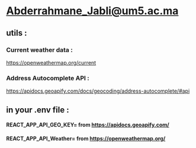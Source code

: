 # Abderrahmane_Jabli@um5.ac.ma

## utils : 

### Current weather data : 
https://openweathermap.org/current

### Address Autocomplete API : 
https://apidocs.geoapify.com/docs/geocoding/address-autocomplete/#api

## in your .env file : 
#### REACT_APP_API_GEO_KEY= from https://apidocs.geoapify.com/ 
#### REACT_APP_API_Weather= from https://openweathermap.org/

